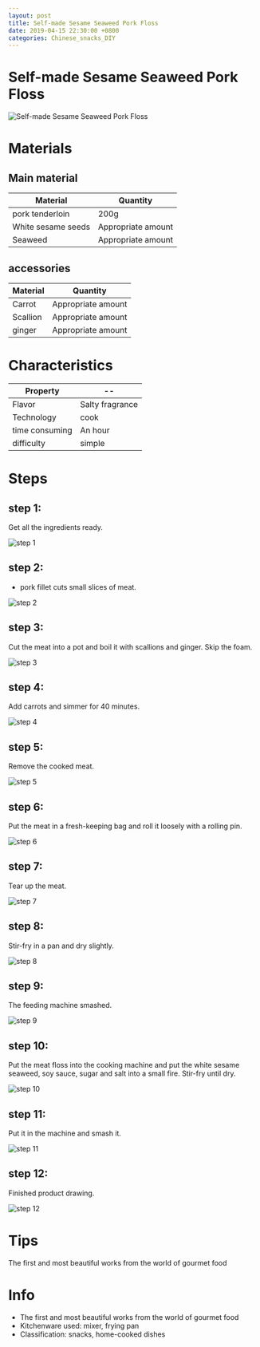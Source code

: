 ```yaml
---
layout: post
title: Self-made Sesame Seaweed Pork Floss
date: 2019-04-15 22:30:00 +0800
categories: Chinese_snacks_DIY
---
```


# Self-made Sesame Seaweed Pork Floss

![Self-made Sesame Seaweed Pork Floss]({{site.baseurl}}/img/406992/406992.jpg)

# Materials


## Main material

Material|Quantity
--|--
pork tenderloin|200g
White sesame seeds|Appropriate amount
Seaweed|Appropriate amount

## accessories

Material|Quantity
--|--
Carrot|Appropriate amount
Scallion|Appropriate amount
ginger|Appropriate amount

# Characteristics

Property|--
--|--
Flavor|Salty fragrance
Technology|cook
time consuming|An hour
difficulty|simple

# Steps

## step 1:

Get all the ingredients ready.

![step 1]({{site.baseurl}}/img/406992/1.jpg)

## step 2:

* pork fillet cuts small slices of meat.

![step 2]({{site.baseurl}}/img/406992/2.jpg)

## step 3:

Cut the meat into a pot and boil it with scallions and ginger. Skip the foam.

![step 3]({{site.baseurl}}/img/406992/3.jpg)

## step 4:

Add carrots and simmer for 40 minutes.

![step 4]({{site.baseurl}}/img/406992/4.jpg)

## step 5:

Remove the cooked meat.

![step 5]({{site.baseurl}}/img/406992/5.jpg)

## step 6:

Put the meat in a fresh-keeping bag and roll it loosely with a rolling pin.

![step 6]({{site.baseurl}}/img/406992/6.jpg)

## step 7:

Tear up the meat.

![step 7]({{site.baseurl}}/img/406992/7.jpg)

## step 8:

Stir-fry in a pan and dry slightly.

![step 8]({{site.baseurl}}/img/406992/8.jpg)

## step 9:

The feeding machine smashed.

![step 9]({{site.baseurl}}/img/406992/9.jpg)

## step 10:

Put the meat floss into the cooking machine and put the white sesame seaweed, soy sauce, sugar and salt into a small fire. Stir-fry until dry.

![step 10]({{site.baseurl}}/img/406992/10.jpg)

## step 11:

Put it in the machine and smash it.

![step 11]({{site.baseurl}}/img/406992/11.jpg)

## step 12:

Finished product drawing.

![step 12]({{site.baseurl}}/img/406992/12.jpg)

# Tips

The first and most beautiful works from the world of gourmet food

# Info

- The first and most beautiful works from the world of gourmet food
- Kitchenware used: mixer, frying pan
- Classification: snacks, home-cooked dishes